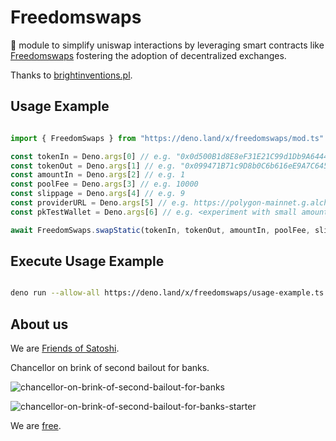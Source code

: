 # Freedomswaps

🦕 module to simplify uniswap interactions by leveraging smart contracts like [Freedomswaps](https://polygonscan.com/address/0xA70f5023801F06A6a4C04695E794cf6e2ecCb34F) fostering the adoption of decentralized exchanges.  

Thanks to [brightinventions.pl](https://brightinventions.pl/blog/single-swap-on-uniswap-v3-with-3-common-mistakes).  


## Usage Example 

```ts 

import { FreedomSwaps } from "https://deno.land/x/freedomswaps/mod.ts"

const tokenIn = Deno.args[0] // e.g. "0x0d500B1d8E8eF31E21C99d1Db9A6444d3ADf1270" // Matic on Polygon POS
const tokenOut = Deno.args[1] // e.g. "0x099471B71c9D8b0C6b616eE9A7C645e22cA9cfF7" // Freiheit on Polygon POS
const amountIn = Deno.args[2] // e.g. 1
const poolFee = Deno.args[3] // e.g. 10000
const slippage = Deno.args[4] // e.g. 9
const providerURL = Deno.args[5] // e.g. https://polygon-mainnet.g.alchemy.com/v2/...
const pkTestWallet = Deno.args[6] // e.g. <experiment with small amounts / wallets>

await FreedomSwaps.swapStatic(tokenIn, tokenOut, amountIn, poolFee, slippage, pkTestWallet)

```

## Execute Usage Example
```sh

deno run --allow-all https://deno.land/x/freedomswaps/usage-example.ts 0x0d500B1d8E8eF31E21C99d1Db9A6444d3ADf1270 0x099471B71c9D8b0C6b616eE9A7C645e22cA9cfF7 1 10000 9 https://polygon-mainnet.g.alchemy.com/v2/oH4CDuu52ytnb0xQlYOIWBzKeinwXeu8 0x062b85170cef798771bd26eec252a5af231c2420d822ec590f41e1b325a3a22a

```

## About us
We are [Friends of Satoshi](https://github.com/moniquebaumann/friends-of-satoshi).  

Chancellor on brink of second bailout for banks.  

![chancellor-on-brink-of-second-bailout-for-banks](https://github.com/moniquebaumann/freedom-cash-bot/assets/160405077/a8fd8989-a8d1-4a9d-9dc1-bd0f24196773)

![chancellor-on-brink-of-second-bailout-for-banks-starter](https://github.com/moniquebaumann/freedom-cash-bot/assets/160405077/1ed00195-9738-45bf-a807-4dff034947ff)  

We are [free](https://polygonscan.com/token/0xb841a4f979f9510760ecf60512e038656e68f459).  
